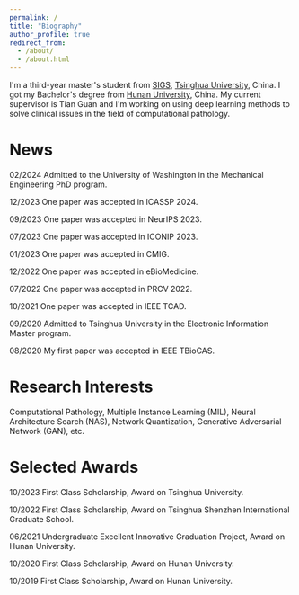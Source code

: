 ```yaml
---
permalink: /
title: "Biography"
author_profile: true
redirect_from: 
  - /about/
  - /about.html
---
```


I'm a third-year master's student from [SIGS](https://www.sigs.tsinghua.edu.cn/), [Tsinghua University](https://www.tsinghua.edu.cn/), China. I got my Bachelor's degree from [Hunan University](https://www.hnu.edu.cn/), China. My current supervisor is Tian Guan and I'm working on using deep learning methods to solve clinical issues in the field of computational pathology.

News
======
02/2024 Admitted to the University of Washington in the Mechanical Engineering PhD program.

12/2023 One paper was accepted in ICASSP 2024.

09/2023 One paper was accepted in NeurIPS 2023.

07/2023 One paper was accepted in ICONIP 2023.

01/2023 One paper was accepted in CMIG.

12/2022 One paper was accepted in eBioMedicine.

07/2022 One paper was accepted in PRCV 2022.

10/2021 One paper was accepted in IEEE TCAD.

09/2020 Admitted to Tsinghua University in the Electronic Information Master program.

08/2020 My first paper was accepted in IEEE TBioCAS.

Research Interests
======
Computational Pathology, Multiple Instance Learning (MIL), Neural Architecture Search (NAS), Network Quantization, Generative Adversarial Network (GAN), etc.

Selected Awards
======
10/2023 First Class Scholarship, Award on Tsinghua University.

10/2022 First Class Scholarship, Award on Tsinghua Shenzhen International Graduate School.

06/2021 Undergraduate Excellent Innovative Graduation Project, Award on Hunan University.

10/2020 First Class Scholarship, Award on Hunan University.

10/2019 First Class Scholarship, Award on Hunan University.


